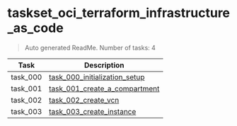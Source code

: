 # taskset_oci_terraform_infrastructure_as_code

> Auto generated ReadMe. Number of tasks: 4

| Task     | Description                                                                                                 |
|----------|-------------------------------------------------------------------------------------------------------------|
| task_000 | [task_000_initialization_setup](taskset_oci_terraform_infrastructure_as_code/task_000_initialization_setup) |
| task_001 | [task_001_create_a_compartment](taskset_oci_terraform_infrastructure_as_code/task_001_create_a_compartment) |
| task_002 | [task_002_create_vcn](taskset_oci_terraform_infrastructure_as_code/task_002_create_vcn)                     |
| task_003 | [task_003_create_instance](taskset_oci_terraform_infrastructure_as_code/task_003_create_instance)           |

